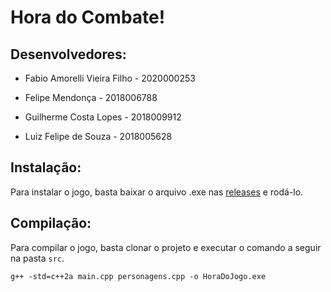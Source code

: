 # Hora do Combate!

## Desenvolvedores:
* Fabio Amorelli Vieira Filho - 2020000253

* Felipe Mendonça - 2018006788

* Guilherme Costa Lopes - 2018009912

* Luiz Felipe de Souza - 2018005628

## Instalação:

Para instalar o jogo, basta baixar o arquivo .exe nas [releases](https://github.com/fabioavf/hora-do-combate/releases) e rodá-lo.

## Compilação:

Para compilar o jogo, basta clonar o projeto e executar o comando a seguir na
pasta `src`.

    g++ -std=c++2a main.cpp personagens.cpp -o HoraDoJogo.exe